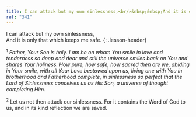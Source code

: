```yaml
---
title: I can attack but my own sinlessness,<br/>&nbsp;&nbsp;And it is only that which keeps me safe.
ref: "341"
---
```


I can attack but my own sinlessness,<br/>
And it is only that which keeps me safe.
{: .lesson-header}

<sup>1</sup> *Father, Your Son is holy. I am he on whom You smile in
love and tenderness so deep and dear and still the universe smiles back
on You and shares Your holiness. How pure, how safe, how sacred then are
we, abiding in Your smile, with all Your Love bestowed upon us, living
one with You in brotherhood and Fatherhood complete, in sinlessness so
perfect that the Lord of Sinlessness conceives us as His Son, a universe
of thought completing Him.*

<sup>2</sup> Let us not then attack our sinlessness. For it contains the
Word of God to us, and in its kind reflection we are saved.

